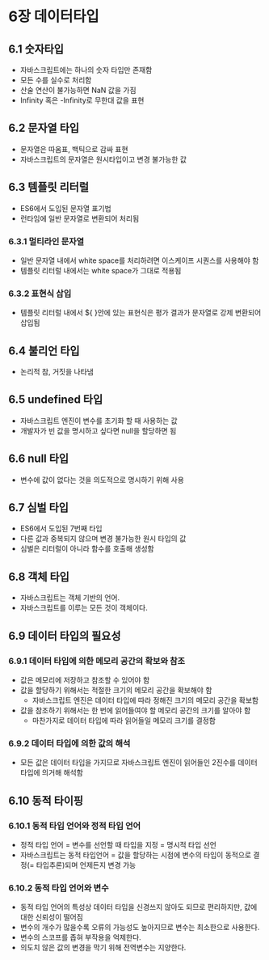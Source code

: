 # 6장 데이터타입
## 6.1 숫자타입
- 자바스크립트에는 하나의 숫자 타입만 존재함
- 모든 수를 실수로 처리함
- 산술 연산이 불가능하면 NaN 값을 가짐
- Infinity 혹은 -Infinity로 무한대 값을 표현
## 6.2 문자열 타입
- 문자열은 따옴표, 백틱으로 감싸 표현
- 자바스크립트의 문자열은 원시타입이고 변경 불가능한 값
## 6.3 템플릿 리터럴
- ES6에서 도입된 문자열 표기법
- 런타임에 일반 문자열로 변환되어 처리됨
### 6.3.1 멀티라인 문자열
- 일반 문자열 내에서 white space를 처리하려면 이스케이프 시퀀스를 사용해야 함
- 템플릿 리터럴 내에서는 white space가 그대로 적용됨
### 6.3.2 표현식 삽입
- 템플릿 리터럴 내에서 ${ }안에 있는 표현식은 평가 결과가 문자열로 강제 변환되어 삽입됨
## 6.4 불리언 타입
- 논리적 참, 거짓을 나타냄
## 6.5 undefined 타입
- 자바스크립트 엔진이 변수를 초기화 할 때 사용하는 값
- 개발자가 빈 값을 명시하고 싶다면 null을 할당하면 됨
## 6.6 null 타입
- 변수에 값이 없다는 것을 의도적으로 명시하기 위해 사용
## 6.7 심벌 타입
- ES6에서 도입된 7번째 타입
- 다른 값과 중복되지 않으며 변경 불가능한 원시 타입의 값
- 심벌은 리터럴이 아니라 함수를 호출해 생성함
## 6.8 객체 타입
- 자바스크립트는 객체 기반의 언어.
- 자바스크립트를 이루는 모든 것이 객체이다.
## 6.9 데이터 타입의 필요성
### 6.9.1 데이터 타입에 의한 메모리 공간의 확보와 참조
- 값은 메모리에 저장하고 참조할 수 있어야 함
- 값을 할당하기 위해서는 적절한 크기의 메모리 공간을 확보해야 함
    - 자바스크립트 엔진은 데이터 타입에 따라 정해진 크기의 메모리 공간을 확보함
- 값을 참조하기 위해서는 한 번에 읽어들여야 할 메모리 공간의 크기를 알아야 함
    - 마찬가지로 데이터 타입에 따라 읽어들일 메모리 크기를 결정함
### 6.9.2 데이터 타입에 의한 값의 해석
- 모든 값은 데이터 타입을 가지므로 자바스크립트 엔진이 읽어들인 2진수를 데이터 타입에 의거해 해석함
## 6.10 동적 타이핑
### 6.10.1 동적 타입 언어와 정적 타입 언어
- 정적 타입 언어 = 변수를 선언할 때 타입을 지정 = 명시적 타입 선언
- 자바스크립트는 동적 타입언어 = 값을 할당하는 시점에 변수의 타입이 동적으로 결정(= 타입추론)되며 언제든지 변경 가능
### 6.10.2 동적 타입 언어와 변수
- 동적 타입 언어의 특성상 데이터 타입을 신경쓰지 않아도 되므로 편리하지만, 값에 대한 신뢰성이 떨어짐
- 변수의 개수가 많을수록 오류의 가능성도 높아지므로 변수는 최소한으로 사용한다.
- 변수의 스코프를 좁혀 부작용을 억제한다.
- 의도치 않은 값의 변경을 막기 위해 전역변수는 지양한다.